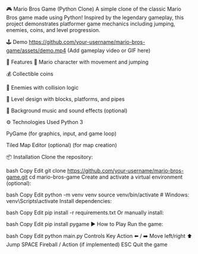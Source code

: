 🎮 Mario Bros Game (Python Clone)
A simple clone of the classic Mario Bros game made using Python! Inspired by the legendary gameplay, this project demonstrates platformer game mechanics including jumping, enemies, coins, and level progression.

🕹️ Demo
https://github.com/your-username/mario-bros-game/assets/demo.mp4
(Add gameplay video or GIF here)

🌟 Features
🧍 Mario character with movement and jumping

💰 Collectible coins

👾 Enemies with collision logic

🏁 Level design with blocks, platforms, and pipes

🎵 Background music and sound effects (optional)

⚙️ Technologies Used
Python 3

PyGame (for graphics, input, and game loop)

Tiled Map Editor (optional) (for map creation)

📦 Installation
Clone the repository:

bash
Copy
Edit
git clone https://github.com/your-username/mario-bros-game.git
cd mario-bros-game
Create and activate a virtual environment (optional):

bash
Copy
Edit
python -m venv venv
source venv/bin/activate  # Windows: venv\Scripts\activate
Install dependencies:

bash
Copy
Edit
pip install -r requirements.txt
Or manually install:

bash
Copy
Edit
pip install pygame
▶️ How to Play
Run the game:

bash
Copy
Edit
python main.py
Controls
Key	Action
⬅️ / ➡️	Move left/right
⬆️	Jump
SPACE	Fireball / Action (if implemented)
ESC	Quit the game

